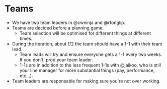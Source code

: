 # Teams

- We have two team leaders in @cwninja and @rfonglip.
- Teams are decided before a planning game.
  - Team selection will be optimised for different things at different times.
- During the iteration, about 1/2 the team should have a 1-1 with their team lead.
  - Team leads will try and ensure everyone gets a 1-1 every two weeks. If you don't, prod your team leader.
  - 1-1s are in addition to the less frequent 1-1s with @jaikoo, who is
    still your line manager for more substantial things (pay, performance, etc…).
- Team leaders are responsable for making sure you're not over working.
